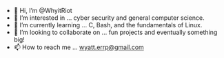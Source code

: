 - 👋 Hi, I’m @WhyitRiot
- 👀 I’m interested in ... cyber security and general computer science.
- 🌱 I’m currently learning ... C, Bash, and the fundamentals of Linux.
- 💞️ I’m looking to collaborate on ... fun projects and eventually something big!
- 📫 How to reach me ... wyatt.errp@gmail.com

